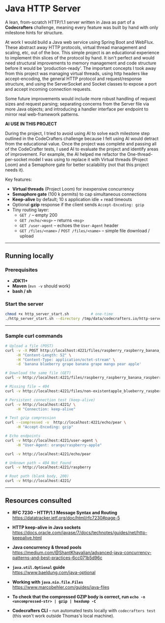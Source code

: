 # Java HTTP Server

A lean, from-scratch HTTP/1.1 server written in Java as part of a **Codecrafters** challenge, 
meaning every feature was built by hand with only milestone hints for structure.

At work I would build a Java web service using Spring Boot and WebFlux. These abstract away HTTP 
protocols, virtual thread management and scaling, etc, out of the box. This simple project is
an educational experience to implement thin slices of the protocol by hand. It isn't perfect and
would need structural improvements to memory management and code structure before it would be 
'production-ready'. The important concepts I took away from this project was managing virtual threads,
using http headers like accept-encoding, the general HTTP protocol and request/response structure, 
and using the ServerSocket and Socket classes to expose a port and accept incoming connection requests.

Some future improvements would include more robust handling of request sizes and request parsing;
separating concerns from the Server file via more Java objects; and introducing a handler interface
per endpoint to mirror real web-framework patterns.

**AI USE IN THIS PROJECT**

During the project, I tried to avoid using AI to solve each milestone step outlined in the
CodeCrafters challenge because I felt using AI would detract from the educational value. Once
the project was complete and passing all of the CodeCrafter tests, I used AI to evaluate the
project and identify areas of improvement. For example, the AI helped me refactor the
One-thread-per-socket model I was using to replace it with Virtual threads (Project Loom) and a
Semaphore gate for better scalability (not that this project needs it).


Key features:

* **Virtual threads** (Project Loom) for inexpensive concurrency
* **Semaphore gate** (100 k permits) to cap simultaneous connections
* **Keep-alive** by default; 10 s application idle + read timeouts
* Optional **gzip** response if the client sends `Accept-Encoding: gzip`
* Tiny routing layer:
  * `GET /` – empty 200
  * `GET /echo/<msg>` – returns `<msg>`
  * `GET /user-agent` – echoes the `User-Agent` header
  * `GET /files/<name>` / `POST /files/<name>` – simple file download / upload

---

## Running locally

### Prerequisites

* **JDK11+**
* **Maven** (`mvn -v` should work)
* **bash / sh**

### Start the server

```bash
chmod +x http_server_start.sh          # one‑time
./http_server_start.sh --directory /tmp/data/codecrafters.io/http-server-tester/
```

---

### Sample curl commands

```bash
# Upload a file (POST)
curl -v -X POST http://localhost:4221/files/raspberry_raspberry_banana_raspberry \
     -H "Content-Length: 52" \
     -H "Content-Type: application/octet-stream" \
     -d 'banana blueberry grape banana grape mango pear apple'

# Download the same file (GET)
curl -v http://localhost:4221/files/raspberry_raspberry_banana_raspberry

# Missing file → 404
curl -v http://localhost:4221/files/non-existentapple_blueberry_raspberry_grape

# Persistent connection test (keep-alive)
curl -v http://localhost:4221/ \
     -H "Connection: keep-alive"

# Test gzip compression
curl --compressed -v  http://localhost:4221/echo/pear \
     -H "Accept-Encoding: gzip"

# Echo endpoints
curl -v http://localhost:4221/user-agent \
     -H "User-Agent: orange/raspberry-apple"

curl -v http://localhost:4221/echo/pear

# Unknown path → 404 Not Found
curl -v http://localhost:4221/raspberry

# Root path (blank body, 200)
curl -v http://localhost:4221/
```

---

## Resources consulted

* **RFC 7230 – HTTP/1.1 Message Syntax and Routing**  
  <https://datatracker.ietf.org/doc/html/rfc7230#page-5>

* **HTTP keep-alive in Java sockets**  
  <https://docs.oracle.com/javase/7/docs/technotes/guides/net/http-keepalive.html>

* **Java concurrency & thread pools**  
  <https://medium.com/@ShantKhayalian/advanced-java-concurrency-patterns-and-best-practices-6cc071b5d96c>

* **`java.util.Optional` guide**  
  <https://www.baeldung.com/java-optional>

* **Working with `java.nio.file.Files`**  
  <https://www.marcobehler.com/guides/java-files>

* **To check that the compressed GZIP body is correct, run `echo -n <uncompressed-str> | gzip | hexdump -C`**

* **Codecrafters CLI** – run automated tests locally with `codecrafters test` (this won't work outside Thomas's local machine).